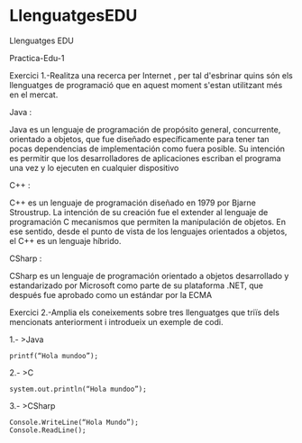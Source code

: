 # LlenguatgesEDU
Llenguatges EDU

Practica-Edu-1


Exercici 1.-Realitza una recerca per Internet , per tal d'esbrinar quins són els llenguatges de programació que en aquest moment s'estan utilitzant més en el mercat.

Java : 

Java es un lenguaje de programación de propósito general, concurrente, orientado a objetos, que fue diseñado específicamente para tener tan pocas dependencias de implementación como fuera posible. Su intención es permitir que los desarrolladores de aplicaciones escriban el programa una vez y lo ejecuten en cualquier dispositivo

C++ :

C++ es un lenguaje de programación diseñado en 1979 por Bjarne Stroustrup. La intención de su creación fue el extender al lenguaje de programación C mecanismos que permiten la manipulación de objetos. En ese sentido, desde el punto de vista de los lenguajes orientados a objetos, el C++ es un lenguaje híbrido.

CSharp :

CSharp es un lenguaje de programación orientado a objetos desarrollado y estandarizado por Microsoft como parte de su plataforma .NET, que después fue aprobado como un estándar por la ECMA

Exercici 2.-Amplia els coneixements sobre tres llenguatges que triïs dels mencionats anteriorment i introdueix un exemple de codi.


1.- >Java

	printf(“Hola mundoo”);

2.- >C

	system.out.println(“Hola mundoo”);

3.- >CSharp

	Console.WriteLine(“Hola Mundo”);
	Console.ReadLine();
